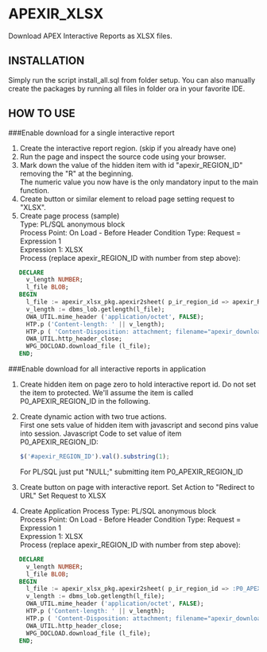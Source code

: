 APEXIR_XLSX
===========

Download APEX Interactive Reports as XLSX files.

INSTALLATION
------------
Simply run the script install_all.sql from folder setup.
You can also manually create the packages by running all files in folder ora in your favorite IDE.

HOW TO USE
----------
###Enable download for a single interactive report

1. Create the interactive report region. (skip if you already have one)
2. Run the page and inspect the source code using your browser.
3. Mark down the value of the hidden item with id "apexir_REGION_ID" removing the "R" at the beginning.  
   The numeric value you now have is the only mandatory input to the main function.
4. Create button or similar element to reload page setting request to "XLSX".
5. Create page process (sample)  
   Type: PL/SQL anonymous block  
   Process Point: On Load - Before Header 
   Condition Type: Request = Expression 1  
   Expression 1: XLSX  
   Process (replace apexir_REGION_ID with number from step above):
```sql
   DECLARE
     v_length NUMBER;
     l_file BLOB;
   BEGIN
     l_file := apexir_xlsx_pkg.apexir2sheet( p_ir_region_id => apexir_REGION_ID);
     v_length := dbms_lob.getlength(l_file);
     OWA_UTIL.mime_header ('application/octet', FALSE);
     HTP.p ('Content-length: ' || v_length);
     HTP.p ( 'Content-Disposition: attachment; filename="apexir_download.xlsx"');
     OWA_UTIL.http_header_close;
     WPG_DOCLOAD.download_file (l_file);
   END;
``` 

###Enable download for all interactive reports in application  
1. Create hidden item on page zero to hold interactive report id. 
   Do not set the item to protected. 
   We'll assume the item is called P0_APEXIR_REGION_ID in the following.
2. Create dynamic action with two true actions.  
   First one sets value of hidden item with javascript and second pins value into session. 
   Javascript Code to set value of item P0_APEXIR_REGION_ID: 
   ```javascript
   $('#apexir_REGION_ID').val().substring(1);
   ``` 

   For PL/SQL just put "NULL;" submitting item P0_APEXIR_REGION_ID 
3. Create button on page with interactive report. 
   Set Action to "Redirect to URL" 
   Set Request to XLSX
4. Create Application Process 
   Type: PL/SQL anonymous block  
   Process Point: On Load - Before Header 
   Condition Type: Request = Expression 1  
   Expression 1: XLSX  
   Process (replace apexir_REGION_ID with number from step above): 
```sql
   DECLARE
     v_length NUMBER;
     l_file BLOB;
   BEGIN
     l_file := apexir_xlsx_pkg.apexir2sheet( p_ir_region_id => :P0_APEXIR_REGION_ID);
     v_length := dbms_lob.getlength(l_file);
     OWA_UTIL.mime_header ('application/octet', FALSE);
     HTP.p ('Content-length: ' || v_length);
     HTP.p ( 'Content-Disposition: attachment; filename="apexir_download.xlsx"');
     OWA_UTIL.http_header_close;
     WPG_DOCLOAD.download_file (l_file);
   END;
``` 
